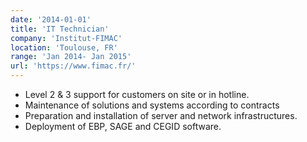```yaml
---
date: '2014-01-01'
title: 'IT Technician'
company: 'Institut-FIMAC'
location: 'Toulouse, FR'
range: 'Jan 2014- Jan 2015'
url: 'https://www.fimac.fr/'
---
```


- Level 2 & 3 support for customers on site or in hotline.
- Maintenance of solutions and systems according to contracts
- Preparation and installation of server and network infrastructures.
- Deployment of EBP, SAGE and CEGID software.
